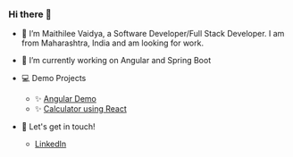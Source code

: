 ### Hi there 👋
- 🔭 I’m Maithilee Vaidya, a Software Developer/Full Stack Developer. I am from Maharashtra, India and am looking for work. 
- 🌱 I’m currently working on Angular and Spring Boot
-  :computer: Demo Projects
    -  :sparkles: [Angular Demo](https://maithileev.github.io/AngularDemo/) 
    -  :sparkles: [Calculator using React](https://maithileev.github.io/Calculator/) 

- 👯 Let's get in touch! 
  -  [LinkedIn](www.linkedin.com/in/maithilee-vaidya)


<!--
**maithileev/maithileev** is a ✨ _special_ ✨ repository because its `README.md` (this file) appears on your GitHub profile.

Here are some ideas to get you started:
-   [LinkedIn](www.linkedin.com/in/maithilee-vaidya)
-   [Mail](maithileev@gmail.com)
- 🌱 I’m currently learning ...
-  I’m looking to collaborate on ...
- 🤔 I’m looking for help with ...
- 💬 Ask me about ...
- 📫 How to reach me: ...
- 😄 Pronouns: ...
- ⚡ Fun fact: ...
-->
